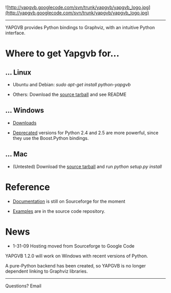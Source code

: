 ![http://yapgvb.googlecode.com/svn/trunk/yapgvb/yapgvb_logo.jpg](http://yapgvb.googlecode.com/svn/trunk/yapgvb/yapgvb_logo.jpg)


---


YAPGVB provides Python bindings to Graphviz, with an intuitive Python interface.

# Where to get Yapgvb for... #

## ... Linux ##

  * Ubuntu and Debian: _sudo apt-get install python-yapgvb_

  * Others: Download the [source tarball](http://code.google.com/p/yapgvb/downloads/list?can=2&q=source&colspec=Filename+Summary+Uploaded+Size+DownloadCount) and see README

## ... Windows ##

  * [Downloads](http://code.google.com/p/yapgvb/downloads/list)

  * [Deprecated](http://code.google.com/p/yapgvb/downloads/list?can=4&q=&colspec=Filename+Summary+Uploaded+Size+DownloadCount) versions for Python 2.4 and 2.5 are more powerful, since they use the Boost.Python bindings.

## ... Mac ##

  * (Untested) Download the [source tarball](http://yapgvb.googlecode.com/files/yapgvb-1.2.0-source.tar.gz) and run _python setup.py install_

# Reference #

  * [Documentation](http://yapgvb.sourceforge.net/doc/) is still on Sourceforge for the moment

  * [Examples](http://code.google.com/p/yapgvb/source/browse/#svn/trunk/yapgvb/examples%3Fstate%3Dclosed) are in the source code repository.

# News #
  * 1-31-09  Hosting moved from Sourceforge to Google Code

YAPGVB 1.2.0 will work on Windows with recent versions of Python.

A pure-Python backend has been created, so YAPGVB is no longer dependent linking to Graphviz libraries.


---


Questions?  Email 
